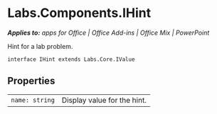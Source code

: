 
# Labs.Components.IHint

 _**Applies to:** apps for Office | Office Add-ins | Office Mix | PowerPoint_

Hint for a lab problem.

```
interface IHint extends Labs.Core.IValue
```


## Properties


|||
|:-----|:-----|
| `name: string`|Display value for the hint.|
